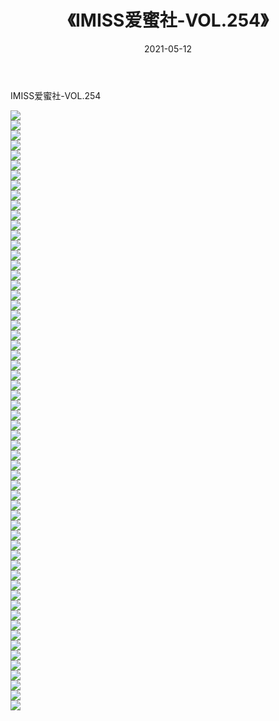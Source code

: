 ﻿---
layout: post
title:  《IMISS爱蜜社-VOL.254》
date:   2021-05-12
img: http://img.660000.xyz/Sharelink/网络美图/2021/IMISS爱蜜社-VOL.254/000.jpg
categories: [美女, 清纯, 唯美]
---

IMISS爱蜜社-VOL.254

  ![](http://img.660000.xyz/Sharelink/网络美图/2021/IMISS爱蜜社-VOL.254/001.jpg) <br> ![](http://img.660000.xyz/Sharelink/网络美图/2021/IMISS爱蜜社-VOL.254/002.jpg) <br> ![](http://img.660000.xyz/Sharelink/网络美图/2021/IMISS爱蜜社-VOL.254/003.jpg) <br> ![](http://img.660000.xyz/Sharelink/网络美图/2021/IMISS爱蜜社-VOL.254/004.jpg) <br> ![](http://img.660000.xyz/Sharelink/网络美图/2021/IMISS爱蜜社-VOL.254/005.jpg) <br> ![](http://img.660000.xyz/Sharelink/网络美图/2021/IMISS爱蜜社-VOL.254/006.jpg) <br> ![](http://img.660000.xyz/Sharelink/网络美图/2021/IMISS爱蜜社-VOL.254/007.jpg) <br> ![](http://img.660000.xyz/Sharelink/网络美图/2021/IMISS爱蜜社-VOL.254/008.jpg) <br> ![](http://img.660000.xyz/Sharelink/网络美图/2021/IMISS爱蜜社-VOL.254/009.jpg) <br> ![](http://img.660000.xyz/Sharelink/网络美图/2021/IMISS爱蜜社-VOL.254/010.jpg) <br> ![](http://img.660000.xyz/Sharelink/网络美图/2021/IMISS爱蜜社-VOL.254/011.jpg) <br> ![](http://img.660000.xyz/Sharelink/网络美图/2021/IMISS爱蜜社-VOL.254/012.jpg) <br> ![](http://img.660000.xyz/Sharelink/网络美图/2021/IMISS爱蜜社-VOL.254/013.jpg) <br> ![](http://img.660000.xyz/Sharelink/网络美图/2021/IMISS爱蜜社-VOL.254/014.jpg) <br> ![](http://img.660000.xyz/Sharelink/网络美图/2021/IMISS爱蜜社-VOL.254/015.jpg) <br> ![](http://img.660000.xyz/Sharelink/网络美图/2021/IMISS爱蜜社-VOL.254/016.jpg) <br> ![](http://img.660000.xyz/Sharelink/网络美图/2021/IMISS爱蜜社-VOL.254/017.jpg) <br> ![](http://img.660000.xyz/Sharelink/网络美图/2021/IMISS爱蜜社-VOL.254/018.jpg) <br> ![](http://img.660000.xyz/Sharelink/网络美图/2021/IMISS爱蜜社-VOL.254/019.jpg) <br> ![](http://img.660000.xyz/Sharelink/网络美图/2021/IMISS爱蜜社-VOL.254/020.jpg) <br> ![](http://img.660000.xyz/Sharelink/网络美图/2021/IMISS爱蜜社-VOL.254/021.jpg) <br> ![](http://img.660000.xyz/Sharelink/网络美图/2021/IMISS爱蜜社-VOL.254/022.jpg) <br> ![](http://img.660000.xyz/Sharelink/网络美图/2021/IMISS爱蜜社-VOL.254/023.jpg) <br> ![](http://img.660000.xyz/Sharelink/网络美图/2021/IMISS爱蜜社-VOL.254/024.jpg) <br> ![](http://img.660000.xyz/Sharelink/网络美图/2021/IMISS爱蜜社-VOL.254/025.jpg) <br> ![](http://img.660000.xyz/Sharelink/网络美图/2021/IMISS爱蜜社-VOL.254/026.jpg) <br> ![](http://img.660000.xyz/Sharelink/网络美图/2021/IMISS爱蜜社-VOL.254/027.jpg) <br> ![](http://img.660000.xyz/Sharelink/网络美图/2021/IMISS爱蜜社-VOL.254/028.jpg) <br> ![](http://img.660000.xyz/Sharelink/网络美图/2021/IMISS爱蜜社-VOL.254/029.jpg) <br> ![](http://img.660000.xyz/Sharelink/网络美图/2021/IMISS爱蜜社-VOL.254/030.jpg) <br> ![](http://img.660000.xyz/Sharelink/网络美图/2021/IMISS爱蜜社-VOL.254/031.jpg) <br> ![](http://img.660000.xyz/Sharelink/网络美图/2021/IMISS爱蜜社-VOL.254/032.jpg) <br> ![](http://img.660000.xyz/Sharelink/网络美图/2021/IMISS爱蜜社-VOL.254/033.jpg) <br> ![](http://img.660000.xyz/Sharelink/网络美图/2021/IMISS爱蜜社-VOL.254/034.jpg) <br> ![](http://img.660000.xyz/Sharelink/网络美图/2021/IMISS爱蜜社-VOL.254/035.jpg) <br> ![](http://img.660000.xyz/Sharelink/网络美图/2021/IMISS爱蜜社-VOL.254/036.jpg) <br> ![](http://img.660000.xyz/Sharelink/网络美图/2021/IMISS爱蜜社-VOL.254/037.jpg) <br> ![](http://img.660000.xyz/Sharelink/网络美图/2021/IMISS爱蜜社-VOL.254/038.jpg) <br> ![](http://img.660000.xyz/Sharelink/网络美图/2021/IMISS爱蜜社-VOL.254/039.jpg) <br> ![](http://img.660000.xyz/Sharelink/网络美图/2021/IMISS爱蜜社-VOL.254/040.jpg) <br> ![](http://img.660000.xyz/Sharelink/网络美图/2021/IMISS爱蜜社-VOL.254/041.jpg) <br> ![](http://img.660000.xyz/Sharelink/网络美图/2021/IMISS爱蜜社-VOL.254/042.jpg) <br> ![](http://img.660000.xyz/Sharelink/网络美图/2021/IMISS爱蜜社-VOL.254/043.jpg) <br> ![](http://img.660000.xyz/Sharelink/网络美图/2021/IMISS爱蜜社-VOL.254/044.jpg) <br> ![](http://img.660000.xyz/Sharelink/网络美图/2021/IMISS爱蜜社-VOL.254/045.jpg) <br> ![](http://img.660000.xyz/Sharelink/网络美图/2021/IMISS爱蜜社-VOL.254/046.jpg) <br> ![](http://img.660000.xyz/Sharelink/网络美图/2021/IMISS爱蜜社-VOL.254/047.jpg) <br> ![](http://img.660000.xyz/Sharelink/网络美图/2021/IMISS爱蜜社-VOL.254/048.jpg) <br> ![](http://img.660000.xyz/Sharelink/网络美图/2021/IMISS爱蜜社-VOL.254/049.jpg) <br> ![](http://img.660000.xyz/Sharelink/网络美图/2021/IMISS爱蜜社-VOL.254/050.jpg) <br> ![](http://img.660000.xyz/Sharelink/网络美图/2021/IMISS爱蜜社-VOL.254/051.jpg) <br> ![](http://img.660000.xyz/Sharelink/网络美图/2021/IMISS爱蜜社-VOL.254/052.jpg) <br> ![](http://img.660000.xyz/Sharelink/网络美图/2021/IMISS爱蜜社-VOL.254/053.jpg) <br> ![](http://img.660000.xyz/Sharelink/网络美图/2021/IMISS爱蜜社-VOL.254/054.jpg) <br> ![](http://img.660000.xyz/Sharelink/网络美图/2021/IMISS爱蜜社-VOL.254/055.jpg) <br> ![](http://img.660000.xyz/Sharelink/网络美图/2021/IMISS爱蜜社-VOL.254/056.jpg) <br> ![](http://img.660000.xyz/Sharelink/网络美图/2021/IMISS爱蜜社-VOL.254/057.jpg) <br> ![](http://img.660000.xyz/Sharelink/网络美图/2021/IMISS爱蜜社-VOL.254/058.jpg) <br> ![](http://img.660000.xyz/Sharelink/网络美图/2021/IMISS爱蜜社-VOL.254/059.jpg) <br> ![](http://img.660000.xyz/Sharelink/网络美图/2021/IMISS爱蜜社-VOL.254/060.jpg) <br>